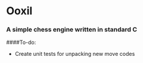 # Ooxil

### A simple chess engine written in standard C

####To-do:
- Create unit tests for unpacking new move codes

